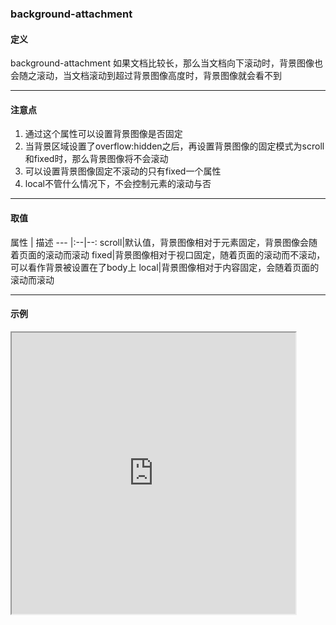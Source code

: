 ### background-attachment

#### 定义
background-attachment 如果文档比较长，那么当文档向下滚动时，背景图像也会随之滚动，当文档滚动到超过背景图像高度时，背景图像就会看不到

---

#### 注意点
1. 通过这个属性可以设置背景图像是否固定
2. 当背景区域设置了overflow:hidden之后，再设置背景图像的固定模式为scroll和fixed时，那么背景图像将不会滚动
3. 可以设置背景图像固定不滚动的只有fixed一个属性
4. local不管什么情况下，不会控制元素的滚动与否

---

#### 取值
属性 | 描述 
--- |:--|--:
scroll|默认值，背景图像相对于元素固定，背景图像会随着页面的滚动而滚动
fixed|背景图像相对于视口固定，随着页面的滚动而不滚动，可以看作背景被设置在了body上
local|背景图像相对于内容固定，会随着页面的滚动而滚动

---

#### 示例
<iframe width="90%" height="450" allowfullscreen="allowfullscreen" src="https://codepen.io/superwtt/embed/oNbmKvv?height=450&theme-id=default&default-tab=result"></iframe>

